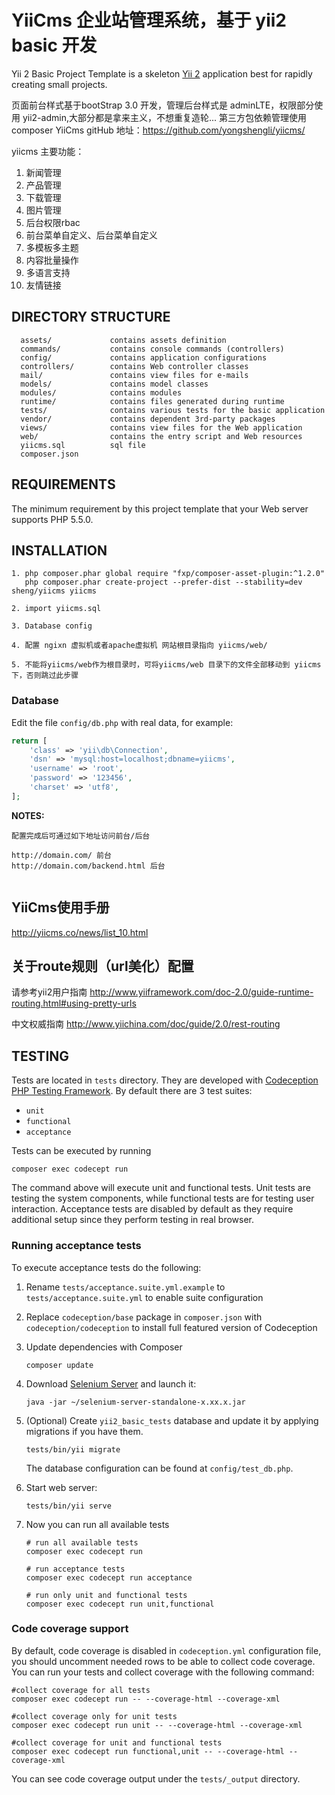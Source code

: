 YiiCms 企业站管理系统，基于 yii2 basic 开发
===============================

Yii 2 Basic Project Template is a skeleton [Yii 2](http://www.yiiframework.com/) application best for
rapidly creating small projects.

页面前台样式基于bootStrap 3.0 开发，管理后台样式是 adminLTE，权限部分使用 yii2-admin,大部分都是拿来主义，不想重复造轮...
第三方包依赖管理使用 composer
YiiCms gitHub 地址：https://github.com/yongshengli/yiicms/

yiicms 主要功能：
1. 新闻管理
2. 产品管理
3. 下载管理
4. 图片管理
5. 后台权限rbac
6. 前台菜单自定义、后台菜单自定义
7. 多模板多主题
8. 内容批量操作
9. 多语言支持
10. 友情链接

DIRECTORY STRUCTURE
-------------------

      assets/             contains assets definition
      commands/           contains console commands (controllers)
      config/             contains application configurations
      controllers/        contains Web controller classes
      mail/               contains view files for e-mails
      models/             contains model classes
      modules/            contains modules  
      runtime/            contains files generated during runtime
      tests/              contains various tests for the basic application
      vendor/             contains dependent 3rd-party packages
      views/              contains view files for the Web application
      web/                contains the entry script and Web resources
      yiicms.sql          sql file
      composer.json       
    

REQUIREMENTS
------------

The minimum requirement by this project template that your Web server supports PHP 5.5.0.


INSTALLATION
------------

~~~
1. php composer.phar global require "fxp/composer-asset-plugin:^1.2.0"
   php composer.phar create-project --prefer-dist --stability=dev sheng/yiicms yiicms

2. import yiicms.sql

3. Database config

4. 配置 ngixn 虚拟机或者apache虚拟机 网站根目录指向 yiicms/web/

5. 不能将yiicms/web作为根目录时，可将yiicms/web 目录下的文件全部移动到 yiicms下，否则跳过此步骤

~~~

### Database

Edit the file `config/db.php` with real data, for example:

```php
return [
    'class' => 'yii\db\Connection',
    'dsn' => 'mysql:host=localhost;dbname=yiicms',
    'username' => 'root',
    'password' => '123456',
    'charset' => 'utf8',
];
```



**NOTES:**
~~~
配置完成后可通过如下地址访问前台/后台

http://domain.com/ 前台
http://domain.com/backend.html 后台


~~~

YiiCms使用手册
-------------

http://yiicms.co/news/list_10.html




关于route规则（url美化）配置
-----------------------------
请参考yii2用户指南
http://www.yiiframework.com/doc-2.0/guide-runtime-routing.html#using-pretty-urls

中文权威指南
http://www.yiichina.com/doc/guide/2.0/rest-routing




TESTING
-------

Tests are located in `tests` directory. They are developed with [Codeception PHP Testing Framework](http://codeception.com/).
By default there are 3 test suites:

- `unit`
- `functional`
- `acceptance`

Tests can be executed by running

```
composer exec codecept run
``` 

The command above will execute unit and functional tests. Unit tests are testing the system components, while functional
tests are for testing user interaction. Acceptance tests are disabled by default as they require additional setup since
they perform testing in real browser. 


### Running  acceptance tests

To execute acceptance tests do the following:  

1. Rename `tests/acceptance.suite.yml.example` to `tests/acceptance.suite.yml` to enable suite configuration

2. Replace `codeception/base` package in `composer.json` with `codeception/codeception` to install full featured
   version of Codeception

3. Update dependencies with Composer 

    ```
    composer update  
    ```

4. Download [Selenium Server](http://www.seleniumhq.org/download/) and launch it:

    ```
    java -jar ~/selenium-server-standalone-x.xx.x.jar
    ``` 

5. (Optional) Create `yii2_basic_tests` database and update it by applying migrations if you have them.

   ```
   tests/bin/yii migrate
   ```

   The database configuration can be found at `config/test_db.php`.


6. Start web server:

    ```
    tests/bin/yii serve
    ```

7. Now you can run all available tests

   ```
   # run all available tests
   composer exec codecept run

   # run acceptance tests
   composer exec codecept run acceptance

   # run only unit and functional tests
   composer exec codecept run unit,functional
   ```

### Code coverage support

By default, code coverage is disabled in `codeception.yml` configuration file, you should uncomment needed rows to be able
to collect code coverage. You can run your tests and collect coverage with the following command:

```
#collect coverage for all tests
composer exec codecept run -- --coverage-html --coverage-xml

#collect coverage only for unit tests
composer exec codecept run unit -- --coverage-html --coverage-xml

#collect coverage for unit and functional tests
composer exec codecept run functional,unit -- --coverage-html --coverage-xml
```

You can see code coverage output under the `tests/_output` directory.
